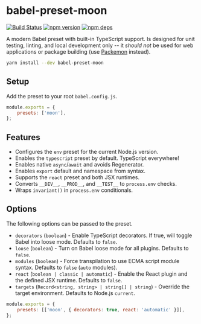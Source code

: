 # babel-preset-moon

[![Build Status](https://github.com/moonrepo/dev/workflows/Pipeline/badge.svg)](https://github.com/moonrepo/dev/actions?query=branch%3Amaster)
[![npm version](https://badge.fury.io/js/babel-preset-moon.svg)](https://www.npmjs.com/package/babel-preset-moon)
[![npm deps](https://david-dm.org/moonrepo/dev.svg?path=packages/babel-preset)](https://www.npmjs.com/package/babel-preset-moon)

A modern Babel preset with built-in TypeScript support. Is designed for unit testing, linting, and
local development only -- it _should not_ be used for web applications or package building (use
[Packemon](https://packemon.dev) instead).

```bash
yarn install --dev babel-preset-moon
```

## Setup

Add the preset to your root `babel.config.js`.

```js
module.exports = {
	presets: ['moon'],
};
```

## Features

- Configures the `env` preset for the current Node.js version.
- Enables the `typescript` preset by default. TypeScript everywhere!
- Enables native `async`/`await` and avoids Regenerator.
- Enables `export` default and namespace from syntax.
- Supports the `react` preset and both JSX runtimes.
- Converts `__DEV__`, `__PROD__`, and `__TEST__` to `process.env` checks.
- Wraps `invariant()` in `process.env` conditionals.

## Options

The following options can be passed to the preset.

- `decorators` (`boolean`) - Enable TypeScript decorators. If true, will toggle Babel into loose
  mode. Defaults to `false`.
- `loose` (`boolean`) - Turn on Babel loose mode for all plugins. Defaults to `false`.
- `modules` (`boolean`) - Force transpilation to use ECMA script module syntax. Defaults to `false`
  (`auto` modules).
- `react` (`boolean | classic | automatic`) - Enable the React plugin and the defined JSX runtime.
  Defaults to `false`.
- `targets` (`Record<string, string> | string[] | string`) - Override the target environment.
  Defaults to Node.js `current`.

```js
module.exports = {
	presets: [['moon', { decorators: true, react: 'automatic' }]],
};
```
